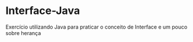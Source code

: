 # Interface-Java
Exercício utilizando Java para praticar o conceito de Interface e um pouco sobre herança
